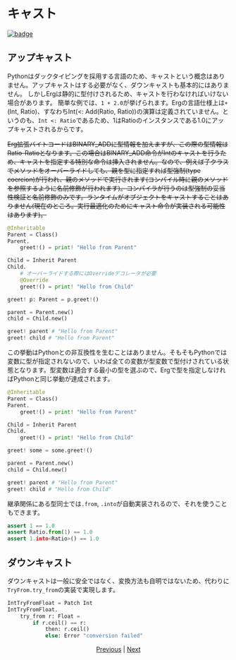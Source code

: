 # キャスト

[![badge](https://img.shields.io/endpoint.svg?url=https%3A%2F%2Fgezf7g7pd5.execute-api.ap-northeast-1.amazonaws.com%2Fdefault%2Fsource_up_to_date%3Fowner%3Derg-lang%26repos%3Derg%26ref%3Dmain%26path%3Ddoc/EN/syntax/type/17_type_casting.md%26commit_hash%3Db713e6f5cf9570255ccf44d14166cb2a9984f55a)](https://gezf7g7pd5.execute-api.ap-northeast-1.amazonaws.com/default/source_up_to_date?owner=erg-lang&repos=erg&ref=main&path=doc/EN/syntax/type/17_type_casting.md&commit_hash=b713e6f5cf9570255ccf44d14166cb2a9984f55a)

## アップキャスト

Pythonはダックタイピングを採用する言語のため、キャストという概念はありません。アップキャストはする必要がなく、ダウンキャストも基本的にはありません。
しかしErgは静的に型付けされるため、キャストを行わなければいけない場合があります。
簡単な例では、`1 + 2.0`が挙げられます。Ergの言語仕様上は`+`(Int, Ratio)、すなわちInt(<: Add(Ratio, Ratio))の演算は定義されていません。というのも、`Int <: Ratio`であるため、1はRatioのインスタンスである1.0にアップキャストされるからです。

~~Erg拡張バイトコードはBINARY_ADDに型情報を加えますが、この際の型情報はRatio-Ratioとなります。この場合はBINARY_ADD命令がIntのキャストを行うため、キャストを指定する特別な命令は挿入されません。なので、例えば子クラスでメソッドをオーバーライドしても、親を型に指定すれば型強制(type coercion)が行われ、親のメソッドで実行されます(コンパイル時に親のメソッドを参照するように名前修飾が行われます)。コンパイラが行うのは型強制の妥当性検証と名前修飾のみです。ランタイムがオブジェクトをキャストすることはありません(現在のところ。実行最適化のためにキャスト命令が実装される可能性はあります)。~~

```python
@Inheritable
Parent = Class()
Parent.
    greet!() = print! "Hello from Parent"

Child = Inherit Parent
Child.
    # オーバーライドする際にはOverrideデコレータが必要
    @Override
    greet!() = print! "Hello from Child"

greet! p: Parent = p.greet!()

parent = Parent.new()
child = Child.new()

greet! parent # "Hello from Parent"
greet! child # "Hello from Parent"
```

この挙動はPythonとの非互換性を生むことはありません。そもそもPythonでは変数に型が指定されないので、いわば全ての変数が型変数で型付けされている状態となります。型変数は適合する最小の型を選ぶので、Ergで型を指定しなければPythonと同じ挙動が達成されます。

```python
@Inheritable
Parent = Class()
Parent.
    greet!() = print! "Hello from Parent"

Child = Inherit Parent
Child.
    greet!() = print! "Hello from Child"

greet! some = some.greet!()

parent = Parent.new()
child = Child.new()

greet! parent # "Hello from Parent"
greet! child # "Hello from Child"
```

継承関係にある型同士では`.from`, `.into`が自動実装されるので、それを使うこともできます。

```python
assert 1 == 1.0
assert Ratio.from(1) == 1.0
assert 1.into<Ratio>() == 1.0
```

## ダウンキャスト

ダウンキャストは一般に安全ではなく、変換方法も自明ではないため、代わりに`TryFrom.try_from`の実装で実現します。

```python
IntTryFromFloat = Patch Int
IntTryFromFloat.
    try_from r: Float =
        if r.ceil() == r:
            then: r.ceil()
            else: Error "conversion failed"
```
<p align='center'>
    <a href='./16_subtyping.md'>Previous</a> | <a href='./18_mut.md'>Next</a>
</p>